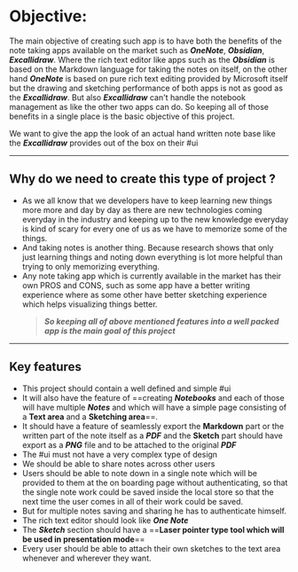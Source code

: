 # Objective:

The main objective of creating such app is to have both the benefits of the note taking apps available on the market such as **_OneNote_**, **_Obsidian_**, **_Excallidraw_**. Where the rich text editor like apps such as the **_Obsidian_** is based on the Markdown language for taking the notes on itself, on the other hand **_OneNote_** is based on pure rich text editing provided by Microsoft itself but the drawing and sketching performance of both apps is not as good as the **_Excallidraw_**. But also **_Excallidraw_** can't handle the notebook management as like the other two apps can do. So keeping all of those benefits in a single place is the basic objective of this project.

We want to give the app the look of an actual hand written note base like the **_Excallidraw_** provides out of the box on their #ui

---

## Why do we need to create this type of project ?

- As we all know that we developers have to keep learning new things more more and day by day as there are new technologies coming everyday in the industry and keeping up to the new knowledge everyday is kind of scary for every one of us as we have to memorize some of the things.
- And taking notes is another thing. Because research shows that only just learning things and noting down everything is lot more helpful than trying to only memorizing everything.
- Any note taking app which is currently available in the market has their own PROS and CONS, such as some app have a better writing experience where as some other have better sketching experience which helps visualizing things better.
  > **_So keeping all of above mentioned features into a well packed app is the main goal of this project_**

---

## Key features

- This project should contain a well defined and simple #ui
- It will also have the feature of ==creating **_Notebooks_** and each of those will have multiple **_Notes_** and which will have a simple page consisting of a **Text area** and a **Sketching area**==.
- It should have a feature of seamlessly export the **Markdown** part or the written part of the note itself as a **_PDF_** and the **Sketch** part should have export as a **_PNG_** file and to be attached to the original **_PDF_**
- The #ui must not have a very complex type of design
- We should be able to share notes across other users
- Users should be able to note down in a single note which will be provided to them at the on boarding page without authenticating, so that the single note work could be saved inside the local store so that the next time the user comes in all of their work could be saved.
- But for multiple notes saving and sharing he has to authenticate himself.
- The rich text editor should look like **_One Note_**
- The **_Sketch_** section should have a ==**Laser pointer type tool which will be used in presentation mode**==
- Every user should be able to attach their own sketches to the text area whenever and wherever they want.
